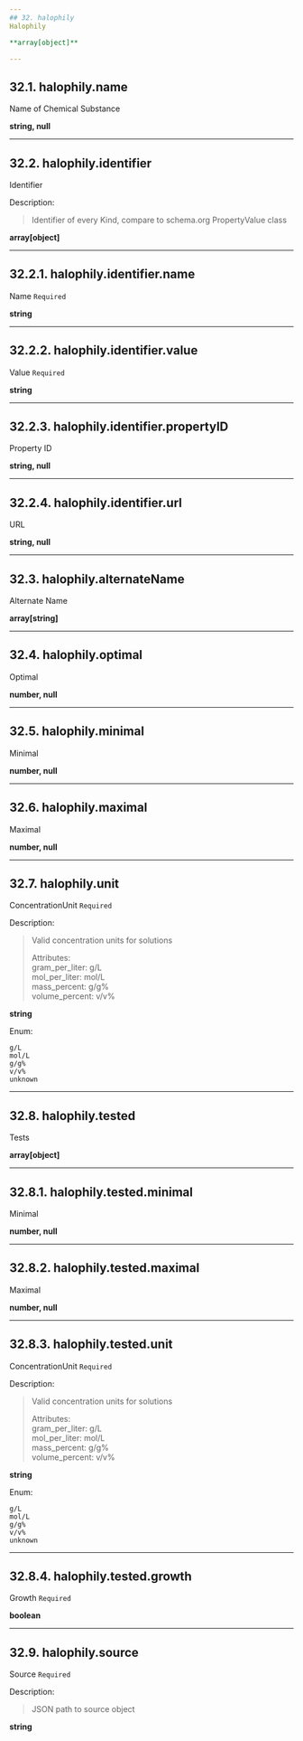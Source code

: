 ```yaml
---
## 32. halophily
Halophily  

**array[object]**

---
```

## 32.1. halophily.name
Name of Chemical Substance  

**string, null**

---
## 32.2. halophily.identifier
Identifier  

Description:
> Identifier of every Kind, compare to schema.org PropertyValue class  

**array[object]**

---
## 32.2.1. halophily.identifier.name
Name  `Required`

**string**

---
## 32.2.2. halophily.identifier.value
Value  `Required`

**string**

---
## 32.2.3. halophily.identifier.propertyID
Property ID  

**string, null**

---
## 32.2.4. halophily.identifier.url
URL  

**string, null**

---
## 32.3. halophily.alternateName
Alternate Name  

**array[string]**

---
## 32.4. halophily.optimal
Optimal  

**number, null**

---
## 32.5. halophily.minimal
Minimal  

**number, null**

---
## 32.6. halophily.maximal
Maximal  

**number, null**

---
## 32.7. halophily.unit
ConcentrationUnit  `Required`

Description:
> Valid concentration units for solutions  
>  
> Attributes:  
>     gram_per_liter: g/L  
>     mol_per_liter: mol/L  
>     mass_percent: g/g%  
>     volume_percent: v/v%  

**string**

Enum:

	g/L
	mol/L
	g/g%
	v/v%
	unknown

---
## 32.8. halophily.tested
Tests  

**array[object]**

---
## 32.8.1. halophily.tested.minimal
Minimal  

**number, null**

---
## 32.8.2. halophily.tested.maximal
Maximal  

**number, null**

---
## 32.8.3. halophily.tested.unit
ConcentrationUnit  `Required`

Description:
> Valid concentration units for solutions  
>  
> Attributes:  
>     gram_per_liter: g/L  
>     mol_per_liter: mol/L  
>     mass_percent: g/g%  
>     volume_percent: v/v%  

**string**

Enum:

	g/L
	mol/L
	g/g%
	v/v%
	unknown

---
## 32.8.4. halophily.tested.growth
Growth  `Required`

**boolean**

---
## 32.9. halophily.source
Source  `Required`

Description:
> JSON path to source object  

**string**

